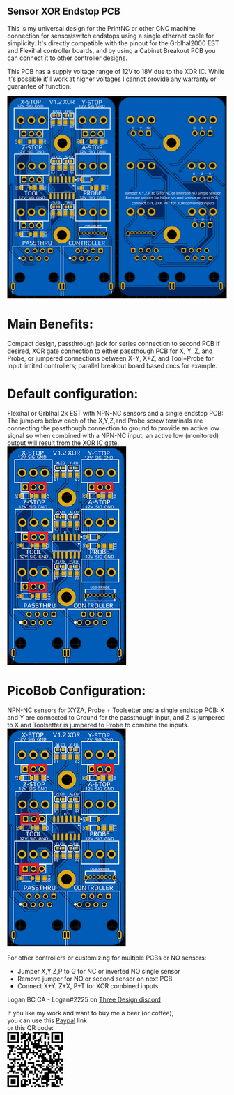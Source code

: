 ## Sensor XOR Endstop PCB

This is my universal design for the PrintNC or other CNC machine connection for sensor/switch endstops using a single ethernet cable for simplicity. It's directly compatible with the pinout for the Grblhal2000 EST and Flexihal controller boards, and by using a Cabinet Breakout PCB you can connect it to other controller designs.

This PCB has a supply voltage range of 12V to 18V due to the XOR IC.  While it's possible it'll work at higher voltages I cannot provide any warranty or guarantee of function. 

![PCBfrontback](Sensor_XOR_1.2_Breakout_PCB.png)

# Main Benefits: 

Compact design, passthrough jack for series connection to second PCB if desired, XOR gate connection to either passthough PCB for X, Y, Z, and Probe, or jumpered connections between X+Y, X+Z, and Tool+Probe for input limited controllers; parallel breakout board based cncs for example. 

# Default configuration: 
Flexihal or Grblhal 2k EST with NPN-NC sensors and a single endstop PCB: The jumpers below each of the X,Y,Z,and Probe screw terminals are connecting the passthough connection to ground to provide an active low signal so when combined with a NPN-NC input, an active low (monitored) output will result from the XOR IC gate. 
![JumpersDefault](JumpersDefault.png)

# PicoBob Configuration:
NPN-NC sensors for XYZA, Probe + Toolsetter and a single endstop PCB: X and Y are connected to Ground for the passthough input, and Z is jumpered to X and Toolsetter is jumpered to Probe to combine the inputs.
![JumpersPicoBob](JumpersPicoBob.png)

For other controllers or customizing for multiple PCBs or NO sensors:
-  Jumper X,Y,Z,P to G for NC or inverted NO single sensor
-  Remove jumper for NO or second sensor on next PCB
-  Connect X+Y, Z+X, P+T for XOR combined inputs


Logan BC CA - Logan#2225 on [Three Design discord](https://discord.gg/fXqRkUTsUD)

If you like my work and want to buy me a beer (or coffee),  
you can use this [Paypal](https://www.paypal.com/donate/?hosted_button_id=QBMAY9ZB6N3F8) link    
or this QR code:  
![QRCode](QRCode.png)
